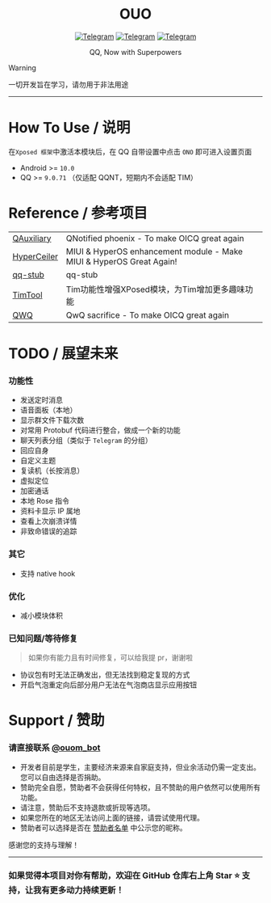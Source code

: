 <div align="center">
    <h1> OUO </h1>

[![Telegram](https://img.shields.io/static/v1?label=Telegram&message=Channel&color=0088cc)](https://t.me/ouom_pub)
[![Telegram](https://img.shields.io/static/v1?label=Telegram&message=CI&color=0088cc)](https://t.me/ono_ci)
[![Telegram](https://img.shields.io/static/v1?label=Telegram&message=Chat&color=0088cc)](https://t.me/ouom_chat)

QQ, Now with Superpowers
</div>

> [!WARNING]  
> 一切开发旨在学习，请勿用于非法用途

-------

# How To Use / 说明
在`Xposed 框架`中激活本模块后，在 QQ 自带设置中点击 `ONO` 即可进入设置页面

- Android >= `10.0`
- QQ >= `9.0.71` （仅适配 QQNT，短期内不会适配 TIM）


# Reference / 参考项目

<table>
<tr>
  <td><a href="https://github.com/cinit/QAuxiliary">QAuxiliary</a></td>
  <td>QNotified phoenix - To make OICQ great again</td>
</tr>
<tr>
  <td><a href="https://github.com/ReChronoRain/HyperCeiler">HyperCeiler</a></td>
  <td>MIUI & HyperOS enhancement module - Make MIUI & HyperOS Great Again!</td>
</tr>
<tr>
  <td><a href="https://github.com/LuckyPray/qq-stub">qq-stub</a></td>
  <td>qq-stub</td>
</tr>
<tr>
  <td><a href="https://github.com/suzhelan/TimTool">TimTool</a></td>
  <td>Tim功能性增强XPosed模块，为Tim增加更多趣味功能</td>
</tr>
<tr>
  <td><a href="https://github.com/fuqiuluo/QwQ">QWQ</a></td>
  <td>QwQ sacrifice - To make OICQ great again</td>
</tr>
</table>


# TODO / 展望未来
### 功能性
- 发送定时消息
- 语音面板（本地）
- 显示群文件下载次数
- 对常用 Protobuf 代码进行整合，做成一个新的功能
- 聊天列表分组（类似于 `Telegram` 的分组）
- 回应自身
- 自定义主题
- 复读机（长按消息）
- 虚拟定位
- 加密通话
- 本地 Rose 指令
- 资料卡显示 IP 属地
- 查看上次崩溃详情
- 非致命错误的追踪


### 其它
- 支持 native hook

### 优化
- 减小模块体积

### 已知问题/等待修复
> 如果你有能力且有时间修复，可以给我提 pr，谢谢啦

- 协议包有时无法正确发出，但无法找到稳定复现的方式
- 开启气泡重定向后部分用户无法在气泡商店显示应用按钮

# Support / 赞助

### 请直接联系 [@ouom_bot](https://t.me/ouom_bot)

- 开发者目前是学生，主要经济来源来自家庭支持，但业余活动仍需一定支出。您可以自由选择是否捐助。
- 赞助完全自愿，赞助者不会获得任何特权，且不赞助的用户依然可以使用所有功能。
- 请注意，赞助后不支持退款或折现等选项。
- 如果您所在的地区无法访问上面的链接，请尝试使用代理。
- 赞助者可以选择是否在 [赞助者名单](sponsors.md) 中公示您的昵称。

感谢您的支持与理解！


--------

### 如果觉得本项目对你有帮助，欢迎在 GitHub 仓库右上角 Star ⭐ 支持，让我有更多动力持续更新！
